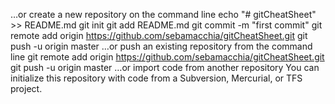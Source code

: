…or create a new repository on the command line
echo "# gitCheatSheet" >> README.md
git init
git add README.md
git commit -m "first commit"
git remote add origin https://github.com/sebamacchia/gitCheatSheet.git
git push -u origin master
…or push an existing repository from the command line
git remote add origin https://github.com/sebamacchia/gitCheatSheet.git
git push -u origin master
…or import code from another repository
You can initialize this repository with code from a Subversion, Mercurial, or TFS project.

